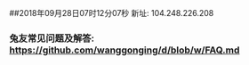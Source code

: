 ##2018年09月28日07时12分07秒 新址: 104.248.226.208
### 兔友常见问题及解答: https://github.com/wanggonging/d/blob/w/FAQ.md
